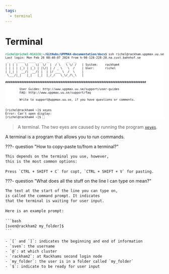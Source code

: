 ```yaml
---
tags:
  - terminal
---
```


# Terminal

![A terminal](./img/xeyes_no_ssh_x_forwarding.png)

> A terminal.
> The two eyes are caused by running the program [`xeyes`](../software/xeyes.md).

A terminal is a program that allows you to run commands.

???- question "How to copy-paste to/from a terminal?"

    This depends on the terminal you use, however,
    this is the most common options:

    Press `CTRL + SHIFT + C` for copt, `CTRL + SHIFT + V` for pasting.

???- question "What does all the stuff on the line I can type on mean?"

    The text at the start of the line you can type on,
    is called the command prompt. It indicates
    that the terminal is waiting for user input.

    Here is an example prompt:

    ```bash
    [sven@rackham2 my_folder]$ 
    ```

    - `[` and `]`: indicates the beginning and end of information
    - `sven`: the username
    - `@`: at which cluster
    - `rackham2`: at Rackhams second login node
    - `my_folder`: the user is in a folder called `my_folder`
    - `$`: indicate to be ready for user input
